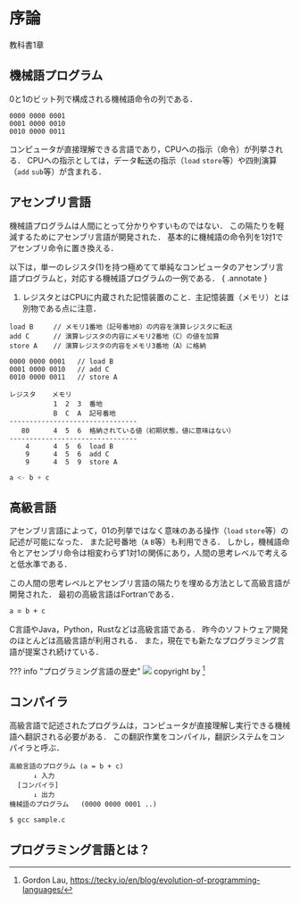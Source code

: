 # 序論
<span class="md-tag">教科書1章</span>


## 機械語プログラム
0と1のビット列で構成される機械語命令の列である．

```title="機械語プログラムの一例"
0000 0000 0001
0001 0000 0010
0010 0000 0011
```

コンピュータが直接理解できる言語であり，CPUへの指示（命令）が列挙される．
CPUへの指示としては，データ転送の指示（`load` `store`等）や四則演算（`add` `sub`等）が含まれる．


## アセンブリ言語
機械語プログラムは人間にとって分かりやすいものではない．
この隔たりを軽減するためにアセンブリ言語が開発された．
基本的に機械語の命令列を1対1でアセンブリ命令に置き換える．

以下は，単一のレジスタ(1)を持つ極めてて単純なコンピュータのアセンブリ言語プログラムと，対応する機械語プログラムの一例である．
{ .annotate }

1. レジスタとはCPUに内蔵された記憶装置のこと．主記憶装置（メモリ）とは別物である点に注意．

```title="単純なアセンブリ言語プログラム"
load B     // メモリ1番地（記号番地B）の内容を演算レジスタに転送
add C      // 演算レジスタの内容にメモリ2番地（C）の値を加算
store A    // 演算レジスタの内容をメモリ3番地（A）に格納
```

```bin title="対応する機械語プログラム"
0000 0000 0001   // load B
0001 0000 0010   // add C
0010 0000 0011   // store A
```

```title="上記のプログラムの挙動"
レジスタ    メモリ
           1  2  3  番地
           B  C  A  記号番地
--------------------------------
   80      4  5  6  格納されている値（初期状態，値に意味はない）
--------------------------------
    4      4  5  6  load B  
    9      4  5  6  add C   
    9      4  5  9  store A 
```

```c title="上記プログラムで実現したい操作"
a <- b + c
```



## 高級言語
アセンブリ言語によって，01の列挙ではなく意味のある操作（`load` `store`等）の記述が可能になった．
また記号番地（`A` `B`等）も利用できる．
しかし，機械語命令とアセンブリ命令は相変わらず1対1の関係にあり，人間の思考レベルで考えると低水準である．

この人間の思考レベルとアセンブリ言語の隔たりを埋める方法として高級言語が開発された．
最初の高級言語はFortranである．

```fortran title="Fortranによる加算プログラム"
a = b + c
```

C言語やJava，Python，Rustなどは高級言語である．
昨今のソフトウェア開発のほとんどは高級言語が利用される．
また，現在でも新たなプログラミング言語が提案され続けている．

??? info "プログラミング言語の歴史"
    ![](https://asset-cdn.tecky.io/2021/10/20/programming_languages_family_trees_uid_616fd206b9de0.png)
    copyright by [^1]

[^1]: Gordon Lau, https://tecky.io/en/blog/evolution-of-programming-languages/

## コンパイラ

高級言語で記述されたプログラムは，コンピュータが直接理解し実行できる機械語へ翻訳される必要がある．
この翻訳作業をコンパイル，翻訳システムをコンパイラと呼ぶ．
```title="コンパイルの流れ"
高級言語のプログラム (a = b + c)
      ↓ 入力
  [コンパイラ]
      ↓ 出力
機械語のプログラム   (0000 0000 0001 ..)

```

```sh title="Cプログラムのコンパイル"
$ gcc sample.c
```


## プログラミング言語とは？

